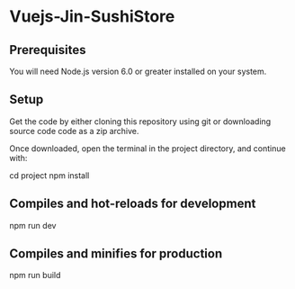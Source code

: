 # Vuejs-Jin-SushiStore

## Prerequisites

You will need Node.js version 6.0 or greater installed on your system.

## Setup

Get the code by either cloning this repository using git or downloading source code code as a zip archive.

Once downloaded, open the terminal in the project directory, and continue with:

cd project
npm install

## Compiles and hot-reloads for development

npm run dev

## Compiles and minifies for production

npm run build
